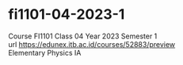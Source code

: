 # fi1101-04-2023-1
Course FI1101 Class 04 Year 2023 Semester 1 \
url https://edunex.itb.ac.id/courses/52883/preview \
Elementary Physics IA
